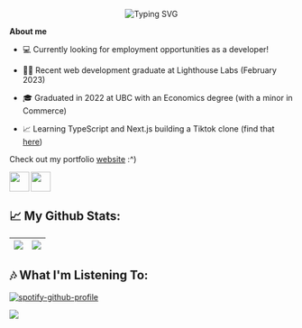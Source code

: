 <p align="center">
<img align="center" src="https://readme-typing-svg.herokuapp.com?font=Helvetica+Neue&weight=500&size=25&duration=2500&pause=250&color=0002fd&center=true&vCenter=true&multiline=true&repeat=false&width=435&height=100&lines=Jimmy+Zhang;Full-Stack+Web+Developer" alt="Typing SVG" />
</p>

**About me**

- 💻 Currently looking for employment opportunities as a developer!

- 👨‍💻 Recent web development graduate at Lighthouse Labs (February 2023)

- 🎓 Graduated in 2022 at UBC with an Economics degree (with a minor in Commerce)

- 📈 Learning TypeScript and Next.js building a Tiktok clone (find that [here](https://github.com/jimmyzhng/tiktok-clone))

Check out my portfolio [website](https://www.jimmyzhng.com) :^)

<a href="https://www.linkedin.com/in/jimmyzhng/">
<img align="left" src="https://cdn-icons-png.flaticon.com/512/145/145807.png" width="35px"/>
</a>

<a href="mailto:jimmyzhang1@hotmail.com"><img src="https://cdn-icons-png.flaticon.com/512/9068/9068642.png" width="35px"/></a>

## 📈 My Github Stats:

| <a><img align="center" src="https://github-readme-stats.vercel.app/api?username=jimmyzhng&show_icons=true&include_all_commits=true&theme=graywhite&hide_border=true"/></a> | <a><img align="center" src="https://github-readme-stats.vercel.app/api/top-langs/?username=jimmyzhng&layout=compact&theme=graywhite&hide_border=true" /></a> |
| -------------------------------------------------------------------------------------------------------------------------------------------------------------------------- | ------------------------------------------------------------------------------------------------------------------------------------------------------------ |

## 🎶 What I'm Listening To:

[![spotify-github-profile](https://spotify-github-profile.vercel.app/api/view?uid=jimmyzhng&cover_image=true&theme=natemoo-re&show_offline=false&background_color=121212&interchange=true&bar_color=53b14f&bar_color_cover=false)](https://spotify-github-profile.vercel.app/api/view?uid=jimmyzhng&redirect=true)

![](https://komarev.com/ghpvc/?username=jimmyzhng&color=lightgrey)
